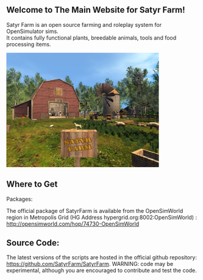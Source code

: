 ## Welcome to The Main Website for Satyr Farm!
Satyr Farm is an open source farming and roleplay system for OpenSimulator sims.  
It contains fully functional  plants, breedable animals, tools and food processing items. 

<img src="/assets/img/snap_002.jpg" style="max-height:300px" />

## Where to Get
Packages:

The official package of SatyrFarm is available from the OpenSimWorld region in Metropolis Grid  (HG Address hypergrid.org:8002:OpenSimWorld) : http://opensimworld.com/hop/74730-OpenSimWorld

## Source Code:
The latest versions of the scripts are hosted in the official github repository: https://github.com/SatyrFarm/SatyrFarm. WARNING: code may be experimental, although you are encouraged to contribute and test the code.


